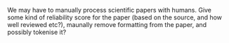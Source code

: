 We may have to manually process scientific papers with humans. Give some kind of reliability score for the paper (based on the source, and how well reviewed etc?), maunally remove formatting from the paper, and possibly tokenise it?